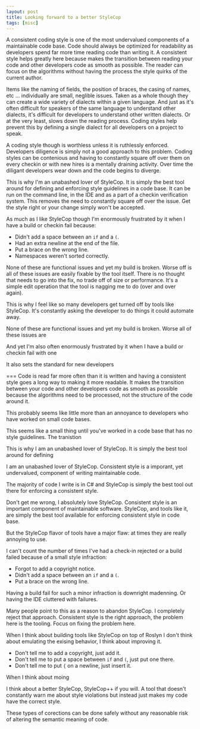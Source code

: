 ```yaml
---
layout: post
title: Looking forward to a better StyleCop
tags: [misc]
---
```

A consistent coding style is one of the most undervalued components of a maintainable code base.  Code should always be optimized for readability as developers spend far more time reading code than writing it.  A consistent style helps greatly here because makes the transition between reading your code and other developers code as smooth as possible.  The reader can focus on the algorithms without having the process the style quirks of the current author.  

Items like the naming of fields, the position of braces, the casing of names, etc ... individually are small, neglible issues.  Taken as a whole though they can create a wide variety of dialects within a given language.  And just as it's often difficult for speakers of the same language to understand other dialects, it's difficult for developers to understand other written dialects.  Or at the very least, slows down the reading process.  Coding styles help prevent this by defining a single dialect for all developers on a project to speak.  

A coding style though is worthless unless it is ruthlessly enforced.  Developers diligence is simply not a good approach to this problem.  Coding styles can be contenious and having to constantly square off over them  on every checkin or with new hires is a mentally draining activity.  Over time the diligant developers wear down and the code begins to diverge.  

This is why I'm an unabashed lover of StyleCop.  It is simply the best tool around for defining and enforcing style guidelines in a code base.  It can be run on the command line, in the IDE and as a part of a checkin verification system.  This removes the need to constantly square off over the issue.  Get the style right or your change simply won't be accepted.  

As much as I like StyleCop though I'm enormously frustrated by it when I have a build or checkin fail because:

- Didn't add a space between an `if` and a `(`.
- Had an extra newline at the end of the file. 
- Put a brace on the wrong line. 
- Namespaces weren't sorted correctly. 

None of these are functional issues and yet my build is broken.  Worse off is all of these issues are easily fixable by the tool itself.  There is no thought that needs to go into the fix, no trade off of size or performance.  It's a simple edit operation that the tool is nagging me to do (over and over again).  

This is why I feel like so many developers get turned off by tools like StyleCop.  It's constantly asking the developer to do things it could automate away.  

None of these are functional issues and yet my build is broken.  Worse all of these issues are 

And yet I'm also often enormously frustrated by it when I have a build or checkin fail with one 

It also sets the standard for new developers 

===
Code is read far more often than it is written and having a consistent style goes a long way to making it more readable.  It makes the transition between your code and other developers code as smooth as possible because the algorithms need to be processed, not the structure of the code around it.  



This probably seems like little more than an annoyance to developers who have worked on small code bases.  

This seems like a small thing until you've worked in a code base that has no style guidelines.  The tranistion 

This is why I am an unabashed lover of StyleCop.  It is simply the best tool around for defining 


I am an unabashed lover of StyleCop.  Consistent style is a imporant, yet undervalued, component of writing maintainable code.  

The majority of code I write is in C# and StyleCop is simply the best tool out there for enforcing a consistent style.  

Don't get me wrong, I absolutely love StyleCop.  Consistent style is an important component of maintainable software.  StyleCop, and tools like it, are  simply the best tool available for enforcing consistent style in code base. 

But the StyleCop flavor of tools have a major flaw: at times they are really annoying to use. 

I can't count the number of times I've had a check-in rejected or a build failed because of a small style infraction:

- Forgot to add a copyright notice.
- Didn't add a space between an `if` and a `(`. 
- Put a brace on the wrong line.

Having a build fail for such a minor infraction is downright madenning.  Or having the IDE cluttered with failures. 

Many people point to this as a reason to abandon StyleCop.  I completely reject that approach.  Consistent style is the right approach, the problem here is the tooling.  Focus on fixing the problem here. 

When I think about building tools like StyleCop on top of Roslyn I don't think about emulating the exising behavior, I think about improving it. 

- Don't tell me to add a copyright, just add it. 
- Don't tell me to put a space between `if` and `(`, just put one there.
- Don't tell me to put `{` on a newline, just insert it.

When I think about moing

I think about a better StyleCop, StyleCop++ if you will.  A tool that doesn't constantly warn me about style violations but instead just makes my code have the correct style.  

These types of corections can be done safely without any reasonable risk of altering the semantic meaning of code.  

